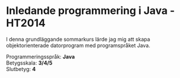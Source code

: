 # Inledande programmering i Java - HT2014

I denna grundläggande sommarkurs lärde jag mig att skapa objektorienterade datorprogram med programspråket Java.<br> 

Programmeringsspråk: <b>Java</b><br>
Betygsskala: <b>3/4/5</b><br>
Slutbetyg: <b>4</b>

